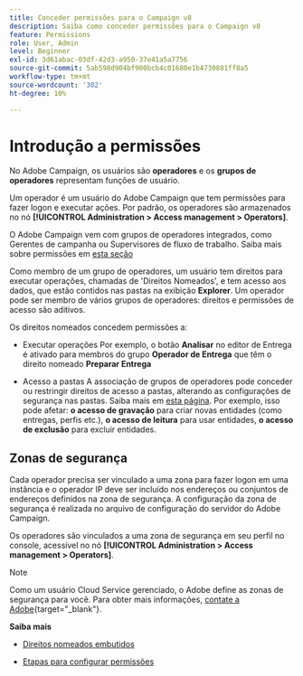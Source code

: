 ```yaml
---
title: Conceder permissões para o Campaign v8
description: Saiba como conceder permissões para o Campaign v8
feature: Permissions
role: User, Admin
level: Beginner
exl-id: 3d61abac-03df-42d3-a950-37e41a5a7756
source-git-commit: 5ab598d904bf900bcb4c01680e1b4730881ff8a5
workflow-type: tm+mt
source-wordcount: '302'
ht-degree: 10%

---
```


# Introdução a permissões

No Adobe Campaign, os usuários são **operadores** e os **grupos de operadores** representam funções de usuário.

Um operador é um usuário do Adobe Campaign que tem permissões para fazer logon e executar ações. Por padrão, os operadores são armazenados no nó **[!UICONTROL Administration > Access management > Operators]**.

O Adobe Campaign vem com grupos de operadores integrados, como Gerentes de campanha ou Supervisores de fluxo de trabalho. Saiba mais sobre permissões em [esta seção](../start/gs-permissions.md)

Como membro de um grupo de operadores, um usuário tem direitos para executar operações, chamadas de &#39;Direitos Nomeados&#39;, e tem acesso aos dados, que estão contidos nas pastas na exibição **Explorer**. Um operador pode ser membro de vários grupos de operadores: direitos e permissões de acesso são aditivos.

Os direitos nomeados concedem permissões a:

* Executar operações
Por exemplo, o botão **Analisar** no editor de Entrega é ativado para membros do grupo **Operador de Entrega** que têm o direito nomeado **Preparar Entrega**

* Acesso a pastas
A associação de grupos de operadores pode conceder ou restringir direitos de acesso a pastas, alterando as configurações de segurança nas pastas. Saiba mais em [esta página](../start/folder-permissions.md). Por exemplo, isso pode afetar: **o acesso de gravação** para criar novas entidades (como entregas, perfis etc.), **o acesso de leitura** para usar entidades, **o acesso de exclusão** para excluir entidades.

## Zonas de segurança

Cada operador precisa ser vinculado a uma zona para fazer logon em uma instância e o operador IP deve ser incluído nos endereços ou conjuntos de endereços definidos na zona de segurança. A configuração da zona de segurança é realizada no arquivo de configuração do servidor do Adobe Campaign.

Os operadores são vinculados a uma zona de segurança em seu perfil no console, acessível no nó **[!UICONTROL Administration > Access management > Operators]**.

>[!NOTE]
>
>Como um usuário Cloud Service gerenciado, o Adobe define as zonas de segurança para você. Para obter mais informações, [contate a Adobe](https://helpx.adobe.com/br/enterprise/admin-guide.html/enterprise/using/support-for-experience-cloud.ug.html){target="_blank"}.

**Saiba mais**

* [Direitos nomeados embutidos](../start/gs-permissions.md)

* [Etapas para configurar permissões](../start/manage-permissions.md)
